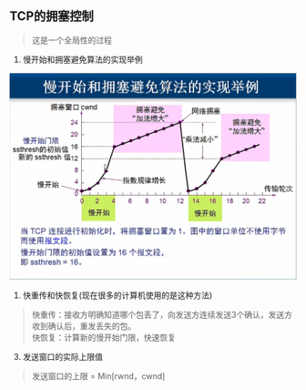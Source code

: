 ## TCP的拥塞控制
> 这是一个全局性的过程
1. 慢开始和拥塞避免算法的实现举例
   
![慢开始和拥塞避免算法](../img/011.慢开始和拥塞避免算法.png)

1. 快重传和快恢复(现在很多的计算机使用的是这种方法)
> 快重传：接收方明确知道哪个包丢了，向发送方连续发送3个确认，发送方收到确认后，重发丢失的包。  
> 快恢复：计算新的慢开始门限，快速恢复

3. 发送窗口的实际上限值
> 发送窗口的上限 = Min[rwnd，cwnd]